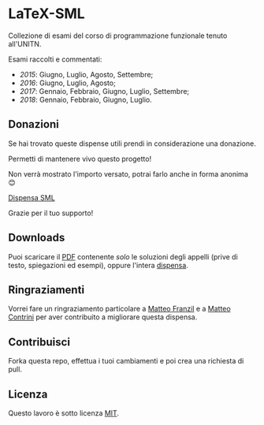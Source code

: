 # LaTeX-SML

Collezione di esami del corso di programmazione funzionale tenuto all'UNITN.

Esami raccolti e commentati:

- _2015_: Giugno, Luglio, Agosto, Settembre;
- _2016_: Giugno, Luglio, Agosto;
- _2017_: Gennaio, Febbraio, Giugno, Luglio, Settembre;
- _2018_: Gennaio, Febbraio, Giugno, Luglio.

## Donazioni

Se hai trovato queste dispense utili prendi in considerazione una donazione.

Permetti di mantenere vivo questo progetto!

Non verrà mostrato l'importo versato, potrai farlo anche in forma anonima :blush:

[Dispensa SML](https://paypal.me/pools/c/85MUW0ex8l)

Grazie per il tuo supporto!

## Downloads

Puoi scaricare il [PDF](https://github.com/emanuelenardi/latex-sml/raw/master/soluzioni-esami-sml.pdf) contenente *solo* le soluzioni degli appelli (prive di testo, spiegazioni ed esempi), oppure l'intera [dispensa](https://github.com/emanuelenardi/latex-sml/raw/master/esami-sml.pdf).

## Ringraziamenti

Vorrei fare un ringraziamento particolare a [Matteo Franzil](https://github.com/mfranzil) e a [Matteo Contrini](https://github.com/matteocontrini) per aver contribuito a migliorare questa dispensa.

## Contribuisci

Forka questa repo, effettua i tuoi cambiamenti e poi crea una richiesta di pull.

## Licenza

Questo lavoro è sotto licenza [MIT][1].

[1]: https://choosealicense.com/licenses/mit/
